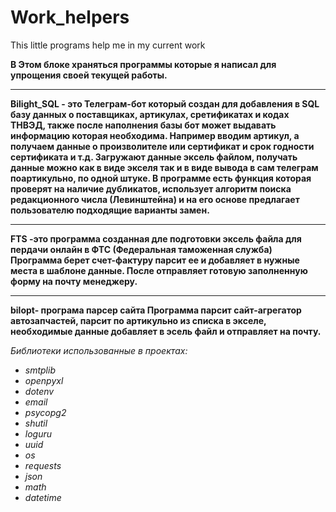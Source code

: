 # Work_helpers
This little programs help me in my current work

<b>В Этом блоке храняться программы которые я написал для упрощения своей текущей работы.</b>
__________________________________________________________________________________________________
<b>Bilight_SQL - это Телеграм-бот который создан для добавления в SQL базу данных о поставщиках, артикулах, сретификатах и кодах ТНВЭД,
также после наполнения базы бот может выдавать информацию которая необходима. Например вводим артикул, а получаем данные о произволителе или сертификат и срок годности сертификата и т.д. Загружают данные эксель файлом, получать данные можно как в виде экселя так и в виде вывода в сам телеграм поартикульно, по одной штуке. В программе есть функция которая проверят на наличие дубликатов, использует алгоритм поиска редакционного числа (Левинштейна) и на его основе предлагает пользователю подходящие варианты замен.</b>
___________________________________________________________________________________________________

<b>FTS -это программа созданная дле подготовки эксель файла для пердачи онлайн в ФТС (Федеральная таможенная служба)
Программа берет счет-фактуру парсит ее и добавляет в нужные места в шаблоне данные.
После отправляет готовую заполненную форму на почту менеджеру.</b>
___________________________________________________________________________________________________


<b>bilopt- програма парсер сайта
  Программа парсит сайт-агрегатор автозапчастей, парсит по артикульно из списка в экселе,
  необходимые данные добавляет в эсель файл и отправляет на почту.
</b>

<i>Библиотеки использованные в проектах:

  <ul>
    <li>smtplib</li>
    <li>openpyxl</li>
    <li>dotenv</li>
    <li>email</li>
    <li>psycopg2</li>
    <li>shutil</li>
    <li>loguru</li>
    <li>uuid</li>
    <li>os</li>
    <li>requests</li>
    <li>json</li>
    <li>math</li>
    <li>datetime</li>
  </ul>
  
</i>
